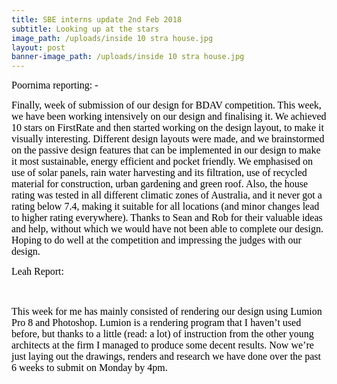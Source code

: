 ```yaml
---
title: SBE interns update 2nd Feb 2018
subtitle: Looking up at the stars
image_path: /uploads/inside 10 stra house.jpg
layout: post
banner-image_path: /uploads/inside 10 stra house.jpg
---
```



<font color="#000000"><font face="Calibri"><font size="3">Poornima reporting: -</font></font></font>

<font face="Calibri"><font size="3"><font color="#000000">Finally, week of submission of our design for BDAV competition. This week, we have been working intensively on our design and finalising it. We achieved 10 stars on FirstRate and then started working on the design layout, to make it visually interesting. Different design layouts were made, and we brainstormed on the passive design features that can be implemented in our design to make it most sustainable, energy efficient and pocket friendly. We emphasised on use of solar panels, rain water harvesting and its filtration, use of recycled material for construction, urban gardening and green roof. Also, the house rating was tested in all different climatic zones of Australia, and it never got a rating below 7.4, making it suitable for all locations (and minor changes lead to higher rating everywhere). Thanks to Sean and Rob for their valuable ideas and help, without which we would have not been able to complete our design. Hoping to do well at the competition and impressing the judges with our design.&nbsp; &nbsp; &nbsp;</font></font></font>

<font color="#000000"><font face="Cambria"><font size="3">Leah Report: </font></font></font>

<font color="#000000"><font face="Cambria"><font size="3">&nbsp;</font></font></font>

<font color="#000000"><font face="Cambria"><font size="3">This week for me has mainly consisted of rendering our design using Lumion Pro 8 and Photoshop. Lumion is a rendering program that I haven&rsquo;t used before, but thanks to a little (read: a lot) of instruction from the other young architects at the firm I managed to produce some decent results. Now we&rsquo;re just laying out the drawings, renders and research we have done over the past 6 weeks to submit on Monday by 4pm. </font></font></font>